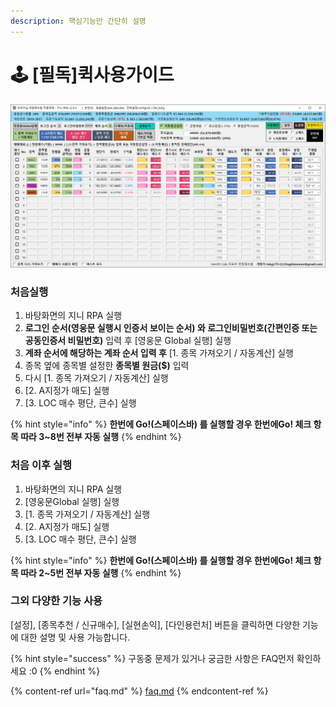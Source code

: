 ```yaml
---
description: 핵심기능만 간단히 설명
---
```


# 🕹 \[필독]퀵사용가이드

![클릭해서 크게보세요](<.gitbook/assets/image (102) (1) (1) (1).png>)

### 처음실행

1. 바탕화면의 지니 RPA 실행
2. **로그인 순서(영웅문 실행시 인증서 보이는 순서) 와 로그인비밀번호(간편인증 또는 공동인증서 비밀번호)** 입력 후 \[영웅문 Global 실행] 실행
3. **계좌 순서에 해당하는 계좌 순서 입력 후** \[1. 종목 가져오기 / 자동계산] 실행
4. 종목 옆에 종목별 설정한 **종목별 원금($)** 입력
5. 다시 \[1. 종목 가져오기 / 자동계산] 실행
6. \[2. A지정가 매도] 실행
7. \[3. LOC 매수 평단, 큰수] 실행

{% hint style="info" %}
**한번에 Go!(스페이스바) 를 실행할 경우 한번에Go! 체크 항목 따라 3\~8번 전부 자동 실행**
{% endhint %}

###

### 처음 이후 실행

1. 바탕화면의 지니 RPA 실행
2. \[영웅문Global 실행] 실행
3. \[1. 종목 가져오기 / 자동계산] 실행
4. \[2. A지정가 매도] 실행
5. \[3. LOC 매수 평단, 큰수] 실행

{% hint style="info" %}
**한번에 Go!(스페이스바) 를 실행할 경우 한번에Go! 체크 항목 따라 2\~5번 전부 자동 실행**
{% endhint %}





### 그외 다양한 기능 사용

\[설정], \[종목추천 / 신규매수], \[실현손익], \[다인용런처] 버튼을 클릭하면 다양한 기능에 대한 설명 및 사용 가능합니다.

{% hint style="success" %}
구동중 문제가 있거나 궁금한 사항은 FAQ먼저 확인하세요 :0
{% endhint %}

{% content-ref url="faq.md" %}
[faq.md](faq.md)
{% endcontent-ref %}
